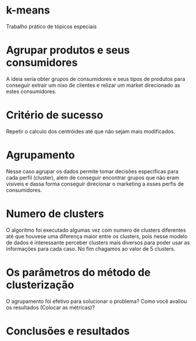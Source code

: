 # k-means
Trabalho prático de tópicos especiais
# Agrupar produtos e seus consumidores
A ideia seria obter grupos de consumidores e seus tipos de produtos para conseguir extrair um nixo de clientes e relizar um market direcionado as estes consumidores.
# Critério de sucesso
  Repetir o calculo dos centróides até que não sejam mais modificados.
# Agrupamento
Nesse caso agrupar os dados permite tomar decisões especificas para cada perfil (cluster), além de conseguir encontrar grupos que não eram visiveis e dassa forma conseguir direcionar o marketing a esses perfis de consumidores.

# Numero de clusters
O algoritmo foi executado algumas vez com numero de clusters diferentes até que houvese uma diferença maior entre os clusters, pois nesse modelo de dados é interessante perceber clusters mais diversos para poder usar as informações para cada caso. No fim chagamos ao valor de 5 clusters.

# Os parâmetros do método de clusterização

O agrupamento foi efetivo para solucionar o problema? Como você avaliou os resultados (Colocar as métricas)?

# Conclusões e resultados
